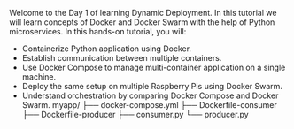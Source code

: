 Welcome to the Day 1 of learning Dynamic Deployment. In this tutorial we will learn concepts of Docker and Docker Swarm with the help of Python microservices. In this hands-on tutorial, you will:
- Containerize Python application using Docker.
- Establish communication between multiple containers.
- Use Docker Compose to manage multi-container application on a single machine.
- Deploy the same setup on multiple Raspberry Pis using Docker Swarm.
- Understand orchestration by comparing Docker Compose and Docker Swarm. 
myapp/
├── docker-compose.yml
├── Dockerfile-consumer
├── Dockerfile-producer
├── consumer.py
└── producer.py
